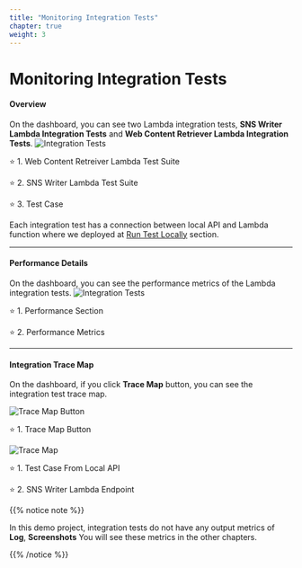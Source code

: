 ```yaml
---
title: "Monitoring Integration Tests"
chapter: true
weight: 3
---
```


# Monitoring Integration Tests


#### Overview

On the dashboard, you can see two Lambda integration tests, **SNS Writer Lambda Integration Tests** and **Web Content Retriever Lambda Integration Tests**.
![Integration Tests](/images/_foresight/_test_monitoring/integration-01.png)

⭐ 1. Web Content Retreiver Lambda Test Suite

⭐ 2. SNS Writer Lambda Test Suite

⭐ 3. Test Case


Each integration test has a connection between local API and Lambda function where we deployed at [Run Test Locally](/integrate-foresight/local-tests.html) section.

---

#### Performance Details

On the dashboard, you can see the performance metrics of the Lambda integration tests.
![Integration Tests](/images/_foresight/_test_monitoring/integration-02.png)

⭐ 1. Performance Section

⭐ 2. Performance Metrics

---

#### Integration Trace Map

On the dashboard, if you click **Trace Map** button, you can see the integration test trace map.

![Trace Map Button](/images/_foresight/_test_monitoring/integration-03.png)


⭐ 1. Trace Map Button

![Trace Map](/images/_foresight/_test_monitoring/integration-04.png)


⭐ 1. Test Case From Local API

⭐ 2. SNS Writer Lambda Endpoint


{{% notice note %}}

In this demo project, integration tests do not have any output metrics of **Log**, **Screenshots**
You will see these metrics in the other chapters.

{{% /notice %}}
